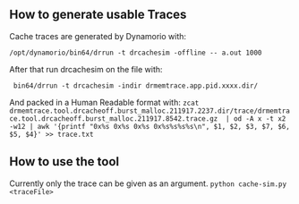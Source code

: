 ## How to generate usable Traces
 Cache traces are generated by Dynamorio with:

```/opt/dynamorio/bin64/drrun -t drcachesim -offline -- a.out 1000```

After that run drcachesim on the file with:

``` bin64/drrun -t drcachesim -indir drmemtrace.app.pid.xxxx.dir/```

And packed in a Human Readable format with:
```zcat drmemtrace.tool.drcacheoff.burst_malloc.211917.2237.dir/trace/drmemtrace.tool.drcacheoff.burst_malloc.211917.8542.trace.gz  | od -A x -t x2 -w12 | awk '{printf "0x%s 0x%s 0x%s 0x%s%s%s%s\n", $1, $2, $3, $7, $6, $5, $4}' >> trace.txt```
## How to use the tool
Currently only the trace can be given as an argument.
```python cache-sim.py <traceFile>```
